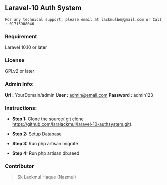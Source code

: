 ## Laravel-10 Auth System

```
For any technical support, please email at lackmulbe@gmail.com or Call : 01715908046
```


### Requirement
Laravel 10.10 or later


### License
GPLv2 or later

### Admin Info:
__Url :__ YourDomain/admin
__User :__ admin@email.com
__Password :__ admin123


### Instructions:

* __Step 1:__ Clone the source( git clone https://github.com/laralackmul/laravel-10-authsystem.git).

* __Step 2:__ Setup Database

* __Step 3:__ Run php artisan migrate

* __Step 4:__ Run php artisan db:seed




### Contributor
> Sk Lackmul Haque (Nazmul)


